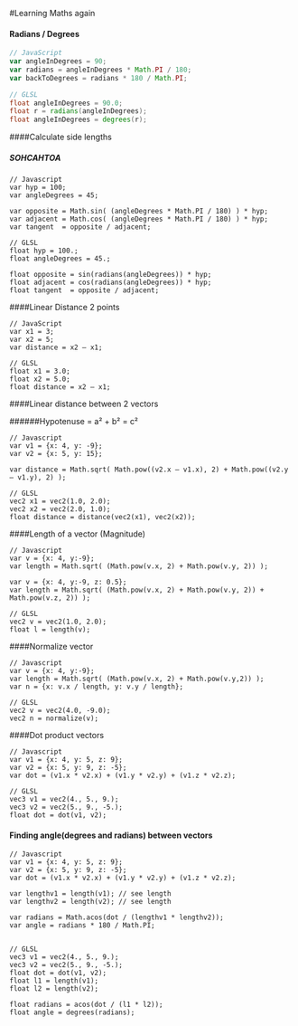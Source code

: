 #Learning Maths again 

#### Radians / Degrees

```js
// JavaScript
var angleInDegrees = 90;
var radians = angleInDegrees * Math.PI / 180;
var backToDegrees = radians * 180 / Math.PI;
```

```glsl
// GLSL
float angleInDegrees = 90.0;
float r = radians(angleInDegrees);
float angleInDegrees = degrees(r);
```

####Calculate side lengths
##### SOHCAHTOA

```
// Javascript
var hyp = 100;
var angleDegrees = 45;

var opposite = Math.sin( (angleDegrees * Math.PI / 180) ) * hyp;
var adjacent = Math.cos( (angleDegrees * Math.PI / 180) ) * hyp;
var tangent  = opposite / adjacent;

// GLSL
float hyp = 100.;
float angleDegrees = 45.;

float opposite = sin(radians(angleDegrees)) * hyp;
float adjacent = cos(radians(angleDegrees)) * hyp;
float tangent  = opposite / adjacent;

```

####Linear Distance 2 points

```
// JavaScript
var x1 = 3;
var x2 = 5;
var distance = x2 — x1;

// GLSL
float x1 = 3.0;
float x2 = 5.0;
float distance = x2 — x1;
```

####Linear distance between 2 vectors

######Hypotenuse = a² + b² = c²

```
// Javascript
var v1 = {x: 4, y: -9};
var v2 = {x: 5, y: 15};

var distance = Math.sqrt( Math.pow((v2.x — v1.x), 2) + Math.pow((v2.y — v1.y), 2) );

// GLSL
vec2 x1 = vec2(1.0, 2.0);
vec2 x2 = vec2(2.0, 1.0);
float distance = distance(vec2(x1), vec2(x2));
```

####Length of a vector (Magnitude)

```
// Javascript
var v = {x: 4, y:-9};
var length = Math.sqrt( (Math.pow(v.x, 2) + Math.pow(v.y, 2)) );

var v = {x: 4, y:-9, z: 0.5};
var length = Math.sqrt( (Math.pow(v.x, 2) + Math.pow(v.y, 2)) + Math.pow(v.z, 2)) );

// GLSL
vec2 v = vec2(1.0, 2.0);
float l = length(v);
```

####Normalize vector

```
// Javascript
var v = {x: 4, y:-9};
var length = Math.sqrt( (Math.pow(v.x, 2) + Math.pow(v.y,2)) );
var n = {x: v.x / length, y: v.y / length};

// GLSL
vec2 v = vec2(4.0, -9.0);
vec2 n = normalize(v);
```

####Dot product vectors

```
// Javascript
var v1 = {x: 4, y: 5, z: 9};
var v2 = {x: 5, y: 9, z: -5};
var dot = (v1.x * v2.x) + (v1.y * v2.y) + (v1.z * v2.z);

// GLSL 
vec3 v1 = vec2(4., 5., 9.);
vec3 v2 = vec2(5., 9., -5.);
float dot = dot(v1, v2);
```

#### Finding angle(degrees and radians) between vectors

```
// Javascript
var v1 = {x: 4, y: 5, z: 9};
var v2 = {x: 5, y: 9, z: -5};
var dot = (v1.x * v2.x) + (v1.y * v2.y) + (v1.z * v2.z);

var lengthv1 = length(v1); // see length
var lengthv2 = length(v2); // see length

var radians = Math.acos(dot / (lengthv1 * lengthv2));
var angle = radians * 180 / Math.PI;


// GLSL 
vec3 v1 = vec2(4., 5., 9.);
vec3 v2 = vec2(5., 9., -5.);
float dot = dot(v1, v2);
float l1 = length(v1);
float l2 = length(v2);

float radians = acos(dot / (l1 * l2));
float angle = degrees(radians);
```


